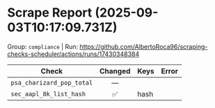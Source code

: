 # Scrape Report (2025-09-03T10:17:09.731Z)

Group: `compliance`  |  Run: https://github.com/AlbertoRoca96/scraping-checks-scheduler/actions/runs/17430348384

| Check | Changed | Keys | Error |
|---|:---:|:--|:--|
| `psa_charizard_pop_total` | — |  |  |
| `sec_aapl_8k_list_hash` | ✅ | hash |  |
